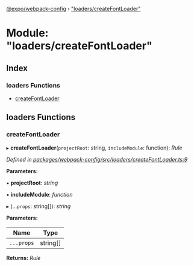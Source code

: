 [@expo/webpack-config](../README.md) › ["loaders/createFontLoader"](_loaders_createfontloader_.md)

# Module: "loaders/createFontLoader"

## Index

### loaders Functions

* [createFontLoader](_loaders_createfontloader_.md#createfontloader)

## loaders Functions

###  createFontLoader

▸ **createFontLoader**(`projectRoot`: string, `includeModule`: function): *Rule*

*Defined in [packages/webpack-config/src/loaders/createFontLoader.ts:9](https://github.com/expo/expo-cli/blob/bafc13a2/packages/webpack-config/src/loaders/createFontLoader.ts#L9)*

**Parameters:**

▪ **projectRoot**: *string*

▪ **includeModule**: *function*

▸ (...`props`: string[]): *string*

**Parameters:**

Name | Type |
------ | ------ |
`...props` | string[] |

**Returns:** *Rule*
